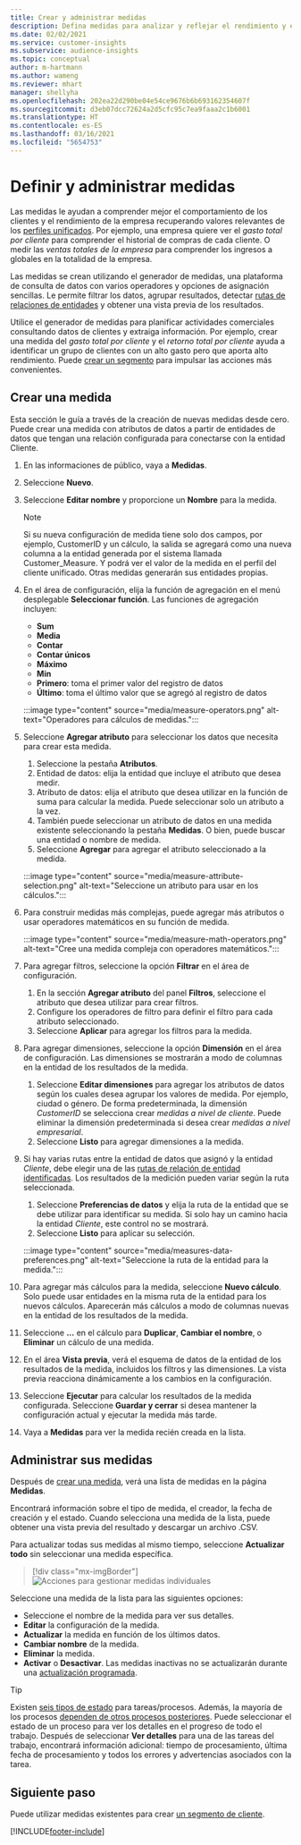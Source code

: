 ```yaml
---
title: Crear y administrar medidas
description: Defina medidas para analizar y reflejar el rendimiento y el estado de su negocio.
ms.date: 02/02/2021
ms.service: customer-insights
ms.subservice: audience-insights
ms.topic: conceptual
author: m-hartmann
ms.author: wameng
ms.reviewer: mhart
manager: shellyha
ms.openlocfilehash: 202ea22d290be04e54ce9676b6b693162354607f
ms.sourcegitcommit: d3eb07dcc72624a2d5cfc95c7ea9faaa2c1b6001
ms.translationtype: HT
ms.contentlocale: es-ES
ms.lasthandoff: 03/16/2021
ms.locfileid: "5654753"
---
```

# <a name="define-and-manage-measures"></a>Definir y administrar medidas

Las medidas le ayudan a comprender mejor el comportamiento de los clientes y el rendimiento de la empresa recuperando valores relevantes de los [perfiles unificados](data-unification.md). Por ejemplo, una empresa quiere ver el *gasto total por cliente* para comprender el historial de compras de cada cliente. O medir las *ventas totales de la empresa* para comprender los ingresos a globales en la totalidad de la empresa.  

Las medidas se crean utilizando el generador de medidas, una plataforma de consulta de datos con varios operadores y opciones de asignación sencillas. Le permite filtrar los datos, agrupar resultados, detectar [rutas de relaciones de entidades](relationships.md) y obtener una vista previa de los resultados.

Utilice el generador de medidas para planificar actividades comerciales consultando datos de clientes y extraiga información. Por ejemplo, crear una medida del *gasto total por cliente* y el *retorno total por cliente* ayuda a identificar un grupo de clientes con un alto gasto pero que aporta alto rendimiento. Puede [crear un segmento](segments.md) para impulsar las acciones más convenientes. 

## <a name="create-a-measure"></a>Crear una medida

Esta sección le guía a través de la creación de nuevas medidas desde cero. Puede crear una medida con atributos de datos a partir de entidades de datos que tengan una relación configurada para conectarse con la entidad Cliente. 

1. En las informaciones de público, vaya a **Medidas**.

1. Seleccione **Nuevo**.

1. Seleccione **Editar nombre** y proporcione un **Nombre** para la medida. 
   > [!NOTE]
   > Si su nueva configuración de medida tiene solo dos campos, por ejemplo, CustomerID y un cálculo, la salida se agregará como una nueva columna a la entidad generada por el sistema llamada Customer_Measure. Y podrá ver el valor de la medida en el perfil del cliente unificado. Otras medidas generarán sus entidades propias.

1. En el área de configuración, elija la función de agregación en el menú desplegable **Seleccionar función**. Las funciones de agregación incluyen: 
   - **Sum**
   - **Media**
   - **Contar**
   - **Contar únicos**
   - **Máximo**
   - **Min**
   - **Primero**: toma el primer valor del registro de datos
   - **Último**: toma el último valor que se agregó al registro de datos

   :::image type="content" source="media/measure-operators.png" alt-text="Operadores para cálculos de medidas.":::

1. Seleccione **Agregar atributo** para seleccionar los datos que necesita para crear esta medida.
   
   1. Seleccione la pestaña **Atributos**. 
   1. Entidad de datos: elija la entidad que incluye el atributo que desea medir. 
   1. Atributo de datos: elija el atributo que desea utilizar en la función de suma para calcular la medida. Puede seleccionar solo un atributo a la vez.
   1. También puede seleccionar un atributo de datos en una medida existente seleccionando la pestaña **Medidas**. O bien, puede buscar una entidad o nombre de medida. 
   1. Seleccione **Agregar** para agregar el atributo seleccionado a la medida.

   :::image type="content" source="media/measure-attribute-selection.png" alt-text="Seleccione un atributo para usar en los cálculos.":::

1. Para construir medidas más complejas, puede agregar más atributos o usar operadores matemáticos en su función de medida.

   :::image type="content" source="media/measure-math-operators.png" alt-text="Cree una medida compleja con operadores matemáticos.":::

1. Para agregar filtros, seleccione la opción **Filtrar** en el área de configuración. 
  
   1. En la sección **Agregar atributo** del panel **Filtros**, seleccione el atributo que desea utilizar para crear filtros.
   1. Configure los operadores de filtro para definir el filtro para cada atributo seleccionado.
   1. Seleccione **Aplicar** para agregar los filtros para la medida.

1. Para agregar dimensiones, seleccione la opción **Dimensión** en el área de configuración. Las dimensiones se mostrarán a modo de columnas en la entidad de los resultados de la medida.
   1. Seleccione **Editar dimensiones** para agregar los atributos de datos según los cuales desea agrupar los valores de medida. Por ejemplo, ciudad o género. De forma predeterminada, la dimensión *CustomerID* se selecciona crear *medidas a nivel de cliente*. Puede eliminar la dimensión predeterminada si desea crear *medidas a nivel empresarial*.
   1. Seleccione **Listo** para agregar dimensiones a la medida.

1. Si hay varias rutas entre la entidad de datos que asignó y la entidad *Cliente*, debe elegir una de las [rutas de relación de entidad identificadas](relationships.md). Los resultados de la medición pueden variar según la ruta seleccionada. 
   1. Seleccione **Preferencias de datos** y elija la ruta de la entidad que se debe utilizar para identificar su medida. Si solo hay un camino hacia la entidad *Cliente*, este control no se mostrará.
   1. Seleccione **Listo** para aplicar su selección. 

   :::image type="content" source="media/measures-data-preferences.png" alt-text="Seleccione la ruta de la entidad para la medida.":::

1. Para agregar más cálculos para la medida, seleccione **Nuevo cálculo**. Solo puede usar entidades en la misma ruta de la entidad para los nuevos cálculos. Aparecerán más cálculos a modo de columnas nuevas en la entidad de los resultados de la medida.

1. Seleccione **...** en el cálculo para **Duplicar**, **Cambiar el nombre**, o **Eliminar** un cálculo de una medida.

1. En el área **Vista previa**, verá el esquema de datos de la entidad de los resultados de la medida, incluidos los filtros y las dimensiones. La vista previa reacciona dinámicamente a los cambios en la configuración.

1. Seleccione **Ejecutar** para calcular los resultados de la medida configurada. Seleccione **Guardar y cerrar** si desea mantener la configuración actual y ejecutar la medida más tarde.

1. Vaya a **Medidas** para ver la medida recién creada en la lista.

## <a name="manage-your-measures"></a>Administrar sus medidas

Después de [crear una medida](#create-a-measure), verá una lista de medidas en la página **Medidas**.

Encontrará información sobre el tipo de medida, el creador, la fecha de creación y el estado. Cuando selecciona una medida de la lista, puede obtener una vista previa del resultado y descargar un archivo .CSV.

Para actualizar todas sus medidas al mismo tiempo, seleccione **Actualizar todo** sin seleccionar una medida específica.

> [!div class="mx-imgBorder"]
> ![Acciones para gestionar medidas individuales](media/measure-actions.png "Acciones para gestionar medidas individuales")

Seleccione una medida de la lista para las siguientes opciones:

- Seleccione el nombre de la medida para ver sus detalles.
- **Editar** la configuración de la medida.
- **Actualizar** la medida en función de los últimos datos.
- **Cambiar nombre** de la medida.
- **Eliminar** la medida.
- **Activar** o **Desactivar**. Las medidas inactivas no se actualizarán durante una [actualización programada](system.md#schedule-tab).

> [!TIP]
> Existen [seis tipos de estado](system.md#status-types) para tareas/procesos. Además, la mayoría de los procesos [dependen de otros procesos posteriores](system.md#refresh-policies). Puede seleccionar el estado de un proceso para ver los detalles en el progreso de todo el trabajo. Después de seleccionar **Ver detalles** para una de las tareas del trabajo, encontrará información adicional: tiempo de procesamiento, última fecha de procesamiento y todos los errores y advertencias asociados con la tarea.

## <a name="next-step"></a>Siguiente paso

Puede utilizar medidas existentes para crear [un segmento de cliente](segments.md).


[!INCLUDE[footer-include](../includes/footer-banner.md)]